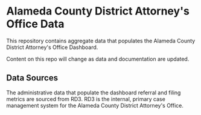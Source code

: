 #  Alameda County District Attorney's Office Data
This repository contains aggregate data that populates the Alameda County District Attorney's Office Dashboard.

Content on this repo will change as data and documentation are updated.


## Data Sources

The administrative data that populate the dashboard referral and filing metrics are sourced from RD3. RD3 is the internal, primary case management system for the Alameda County District Attorney's Office. 

